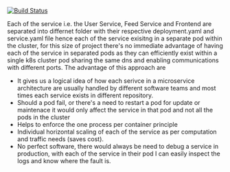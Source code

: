 [![Build Status](https://www.travis-ci.com/olaysco/uda-microservice.svg?branch=master)](https://www.travis-ci.com/olaysco/uda-microservice)

Each of the service i.e. the User Service, Feed Service and Frontend are separated into differnet folder with their respective deployment.yaml and service.yaml file hence each of the service exisitng in a separate pod within the cluster, for this size of project there's no immediate advantage of having each of the service in separated pods as they can efficiently exist within a single k8s cluster pod sharing the same dns and enabling communications with different ports.
The advantage of this approach are
- It gives us a logical idea of how each serivce in a microservice architecture are usually handled by different software teams and most times each service exists in different repository.
- Should a pod fail, or there's a need to restart a pod for update or maintenace it would only affect the service in that pod and not all the pods in the cluster
- Helps to enforce the one process per container principle
- Individual horizontal scaling of each of the service as per computation and traffic needs (saves cost).
- No perfect software, there would always be need to debug a service in production, with each of the service in their pod I can easily inspect the logs and know where the fault is.
